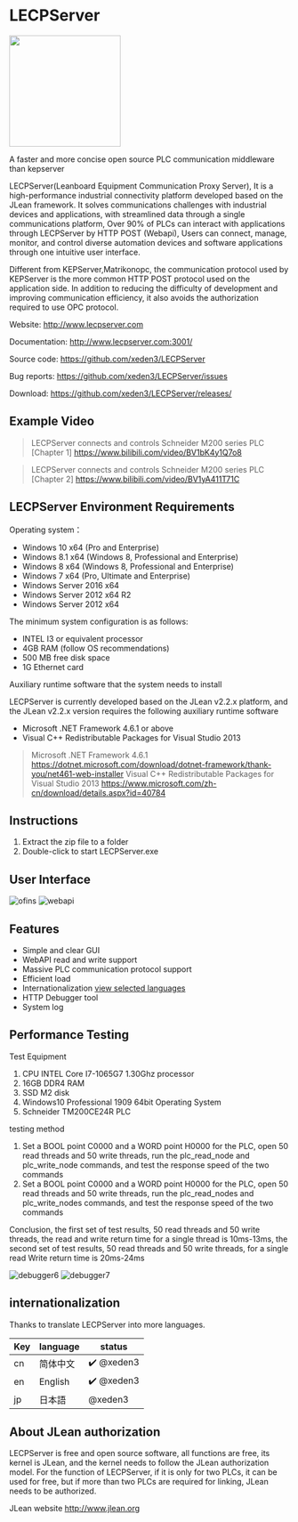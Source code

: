 # LECPServer

<img src="./logo/VI1_LECP.png" width="200" height="200" />

A faster and more concise open source PLC communication middleware than kepserver

LECPServer(Leanboard Equipment Communication Proxy Server), It is a high-performance industrial connectivity platform developed based on the JLean framework. It solves communications challenges with industrial devices and applications, with streamlined data through a single communications platform, Over 90% of PLCs can interact with applications through LECPServer by HTTP POST (Webapi), Users can connect, manage, monitor, and control diverse automation devices and software applications through one intuitive user interface. 

Different from KEPServer,Matrikonopc, the communication protocol used by KEPServer is the more common HTTP POST protocol used on the application side. In addition to reducing the difficulty of development and improving communication efficiency, it also avoids the authorization required to use OPC protocol.

Website: http://www.lecpserver.com

Documentation: http://www.lecpserver.com:3001/

Source code: https://github.com/xeden3/LECPServer

Bug reports: https://github.com/xeden3/LECPServer/issues

Download: https://github.com/xeden3/LECPServer/releases/

## Example Video
> LECPServer connects and controls Schneider M200 series PLC [Chapter 1] https://www.bilibili.com/video/BV1bK4y1Q7o8

> LECPServer connects and controls Schneider M200 series PLC [Chapter 2] https://www.bilibili.com/video/BV1yA411T71C


## LECPServer Environment Requirements

Operating system：

* Windows 10 x64 (Pro and Enterprise)
* Windows 8.1 x64 (Windows 8, Professional and Enterprise)
* Windows 8 x64 (Windows 8, Professional and Enterprise)
* Windows 7 x64 (Pro, Ultimate and Enterprise)
* Windows Server 2016 x64
* Windows Server 2012 x64 R2
* Windows Server 2012 x64

The minimum system configuration is as follows:

* INTEL I3 or equivalent processor
* 4GB RAM (follow OS recommendations)
* 500 MB free disk space
* 1G Ethernet card

Auxiliary runtime software that the system needs to install

LECPServer is currently developed based on the JLean v2.2.x platform, and the JLean v2.2.x version requires the following auxiliary runtime software

* Microsoft .NET Framework 4.6.1 or above
* Visual C++ Redistributable Packages for Visual Studio 2013

> Microsoft .NET Framework 4.6.1 https://dotnet.microsoft.com/download/dotnet-framework/thank-you/net461-web-installer
> Visual C++ Redistributable Packages for Visual Studio 2013 https://www.microsoft.com/zh-cn/download/details.aspx?id=40784

## Instructions
1. Extract the zip file to a folder
2. Double-click to start LECPServer.exe

## User Interface

![ofins](./imgs/ofins_04.jpg)
![webapi](./imgs/webapi.jpg)

## Features

* Simple and clear GUI
* WebAPI read and write support
* Massive PLC communication protocol support
* Efficient load
* Internationalization [view selected languages](#internationalization)
* HTTP Debugger tool
* System log


## Performance Testing

Test Equipment
1. CPU INTEL Core I7-1065G7 1.30Ghz processor
2. 16GB DDR4 RAM
3. SSD M2 disk
4. Windows10 Professional 1909 64bit Operating System
5. Schneider TM200CE24R PLC

testing method
1. Set a BOOL point C0000 and a WORD point H0000 for the PLC, open 50 read threads and 50 write threads, run the plc_read_node and plc_write_node commands, and test the response speed of the two commands
2. Set a BOOL point C0000 and a WORD point H0000 for the PLC, open 50 read threads and 50 write threads, run the plc_read_nodes and plc_write_nodes commands, and test the response speed of the two commands

Conclusion, the first set of test results, 50 read threads and 50 write threads, the read and write return time for a single thread is 10ms-13ms, the second set of test results, 50 read threads and 50 write threads, for a single read Write return time is 20ms-24ms

![debugger6](./imgs/debug_06.gif)
![debugger7](./imgs/debug_07.gif)


## internationalization
Thanks to translate LECPServer into more languages.


| Key | language | status |
|----- |------|----|
| cn | 简体中文 | ✔️ @xeden3
| en| English | ✔️ @xeden3
| jp | 日本語 | @xeden3

## About JLean authorization

LECPServer is free and open source software, all functions are free, its kernel is JLean, and the kernel needs to follow the JLean authorization model. For the function of LECPServer, if it is only for two PLCs, it can be used for free, but if more than two PLCs are required for linking, JLean needs to be authorized.

JLean website http://www.jlean.org

